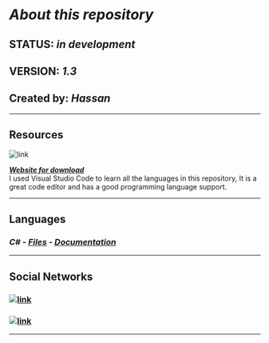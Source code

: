 # ***About this repository***

## **STATUS: *in development***

## **VERSION: *1.3***

## **Created by: *Hassan***

---

## **Resources**

![link](https://img.shields.io/badge/VSCode-0078D4?style=for-the-badge&logo=visual%20studio%20code&logoColor=white)

***[Website for download](https://code.visualstudio.com)***  
I used Visual Studio Code to learn all the languages ​​in this repository, It is a great code editor and has a good programming language support.

---

## **Languages**

### ***C# - [Files](Languages/) - [Documentation](https://learn.microsoft.com/pt-br/dotnet/csharp/)***

---

## **Social Networks**

### [![link](https://img.shields.io/badge/YouTube-FF0000?style=for-the-badge&logo=youtube&logoColor=white)](https://www.youtube.com/channel/UCA-lKzMkAvGGHxlAvMZZifQ)

### [![link](https://img.shields.io/badge/Twitter-%231DA1F2.svg?style=for-the-badge&logo=Twitter&logoColor=white)](https://twitter.com/Hassan_pls)

---
